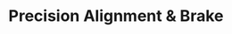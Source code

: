 ---
title: "Precision Alignment & Brake"
url: /erie/precision-alignment-and-brake/
shop: car repair
---